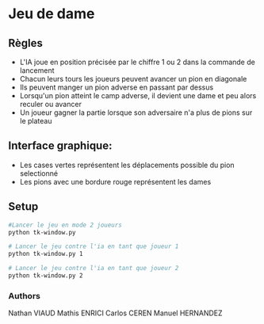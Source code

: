 # Jeu de dame

## Règles
- L'IA joue en position précisée par le chiffre 1 ou 2 dans la commande de lancement
- Chacun leurs tours les joueurs peuvent avancer un pion en diagonale
- Ils peuvent manger un pion adverse en passant par dessus
- Lorsqu'un pion atteint le camp adverse, il devient une dame et peu alors reculer ou avancer
- Un joueur gagner la partie lorsque son adversaire n'a plus de pions sur le plateau
  
## Interface graphique:
- Les cases vertes représentent les déplacements possible du pion selectionné
- Les pions avec une bordure rouge représentent les dames
## Setup
```bash
#Lancer le jeu en mode 2 joueurs
python tk-window.py

# Lancer le jeu contre l'ia en tant que joueur 1
python tk-window.py 1

# Lancer le jeu contre l'ia en tant que joueur 2
python tk-window.py 2

```

### Authors
Nathan VIAUD
Mathis ENRICI
Carlos CEREN
Manuel HERNANDEZ
